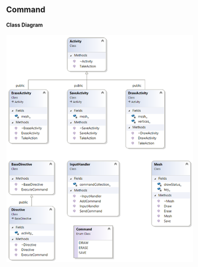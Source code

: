 ## Command

#### Class Diagram 
![Class Diagram](https://github.com/jayavardhanravi/DesignPatterns/blob/master/Command/ClassDiagram.png)